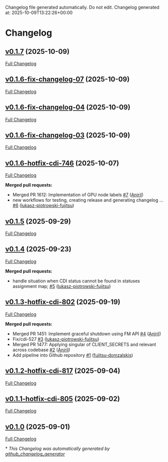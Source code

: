 Changelog file generated automatically. Do not edit.
Changelog generated at: 2025-10-09T13:22:26+00:00
# Changelog

## [v0.1.7](https://github.com/fujitsu/docker-machine-driver-fsas/tree/v0.1.7) (2025-10-09)

[Full Changelog](https://github.com/fujitsu/docker-machine-driver-fsas/compare/v0.1.6-fix-changelog-07...v0.1.7)

## [v0.1.6-fix-changelog-07](https://github.com/fujitsu/docker-machine-driver-fsas/tree/v0.1.6-fix-changelog-07) (2025-10-09)

[Full Changelog](https://github.com/fujitsu/docker-machine-driver-fsas/compare/v0.1.6-fix-changelog-04...v0.1.6-fix-changelog-07)

## [v0.1.6-fix-changelog-04](https://github.com/fujitsu/docker-machine-driver-fsas/tree/v0.1.6-fix-changelog-04) (2025-10-09)

[Full Changelog](https://github.com/fujitsu/docker-machine-driver-fsas/compare/v0.1.6-fix-changelog-03...v0.1.6-fix-changelog-04)

## [v0.1.6-fix-changelog-03](https://github.com/fujitsu/docker-machine-driver-fsas/tree/v0.1.6-fix-changelog-03) (2025-10-09)

[Full Changelog](https://github.com/fujitsu/docker-machine-driver-fsas/compare/v0.1.6-hotfix-cdi-746...v0.1.6-fix-changelog-03)

## [v0.1.6-hotfix-cdi-746](https://github.com/fujitsu/docker-machine-driver-fsas/tree/v0.1.6-hotfix-cdi-746) (2025-10-07)

[Full Changelog](https://github.com/fujitsu/docker-machine-driver-fsas/compare/v0.1.5...v0.1.6-hotfix-cdi-746)

**Merged pull requests:**

- Merged PR 1612: Implementation of GPU node labels  [\#7](https://github.com/fujitsu/docker-machine-driver-fsas/pull/7) ([AnjriI](https://github.com/AnjriI))
- new workflows for testing, creating release and generating changelog … [\#6](https://github.com/fujitsu/docker-machine-driver-fsas/pull/6) ([lukasz-piotrowski-fujitsu](https://github.com/lukasz-piotrowski-fujitsu))

## [v0.1.5](https://github.com/fujitsu/docker-machine-driver-fsas/tree/v0.1.5) (2025-09-29)

[Full Changelog](https://github.com/fujitsu/docker-machine-driver-fsas/compare/v0.1.4...v0.1.5)

## [v0.1.4](https://github.com/fujitsu/docker-machine-driver-fsas/tree/v0.1.4) (2025-09-23)

[Full Changelog](https://github.com/fujitsu/docker-machine-driver-fsas/compare/v0.1.3-hotfix-cdi-802...v0.1.4)

**Merged pull requests:**

- handle situation when CDI status cannot be found in statuses assignment map; [\#5](https://github.com/fujitsu/docker-machine-driver-fsas/pull/5) ([lukasz-piotrowski-fujitsu](https://github.com/lukasz-piotrowski-fujitsu))

## [v0.1.3-hotfix-cdi-802](https://github.com/fujitsu/docker-machine-driver-fsas/tree/v0.1.3-hotfix-cdi-802) (2025-09-19)

[Full Changelog](https://github.com/fujitsu/docker-machine-driver-fsas/compare/v0.1.2-hotfix-cdi-817...v0.1.3-hotfix-cdi-802)

**Merged pull requests:**

- Merged PR 1451: Implement graceful shutdown using FM API [\#4](https://github.com/fujitsu/docker-machine-driver-fsas/pull/4) ([AnjriI](https://github.com/AnjriI))
- Fix/cdi-527 [\#3](https://github.com/fujitsu/docker-machine-driver-fsas/pull/3) ([lukasz-piotrowski-fujitsu](https://github.com/lukasz-piotrowski-fujitsu))
- Merged PR 1477: Applying singular of CLIENT\_SECRETS and relevant across codebase  [\#2](https://github.com/fujitsu/docker-machine-driver-fsas/pull/2) ([AnjriI](https://github.com/AnjriI))
- Add pipeline into Github repository [\#1](https://github.com/fujitsu/docker-machine-driver-fsas/pull/1) ([fujitsu-domzalskis](https://github.com/fujitsu-domzalskis))

## [v0.1.2-hotfix-cdi-817](https://github.com/fujitsu/docker-machine-driver-fsas/tree/v0.1.2-hotfix-cdi-817) (2025-09-04)

[Full Changelog](https://github.com/fujitsu/docker-machine-driver-fsas/compare/v0.1.1-hotfix-cdi-805...v0.1.2-hotfix-cdi-817)

## [v0.1.1-hotfix-cdi-805](https://github.com/fujitsu/docker-machine-driver-fsas/tree/v0.1.1-hotfix-cdi-805) (2025-09-02)

[Full Changelog](https://github.com/fujitsu/docker-machine-driver-fsas/compare/v0.1.0...v0.1.1-hotfix-cdi-805)

## [v0.1.0](https://github.com/fujitsu/docker-machine-driver-fsas/tree/v0.1.0) (2025-09-01)

[Full Changelog](https://github.com/fujitsu/docker-machine-driver-fsas/compare/5f755625641ed1da2a127e80c54c38286efb4a7d...v0.1.0)



\* *This Changelog was automatically generated by [github_changelog_generator](https://github.com/github-changelog-generator/github-changelog-generator)*
